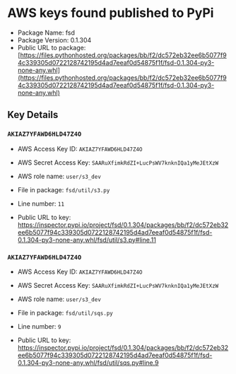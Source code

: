 # AWS keys found published to PyPi

* Package Name: fsd
* Package Version: 0.1.304
* Public URL to package: [https://files.pythonhosted.org/packages/bb/f2/dc572eb32ee6b5077f94c339305d0722128742195d4ad7eeaf0d54875f1f/fsd-0.1.304-py3-none-any.whl](https://files.pythonhosted.org/packages/bb/f2/dc572eb32ee6b5077f94c339305d0722128742195d4ad7eeaf0d54875f1f/fsd-0.1.304-py3-none-any.whl)

## Key Details

### `AKIAZ7YFAWD6HLD47Z4O`

* AWS Access Key ID: `AKIAZ7YFAWD6HLD47Z4O`
* AWS Secret Access Key: `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` 
* AWS role name: `user/s3_dev`
* File in package: `fsd/util/s3.py`
* Line number: `11`

* Public URL to key: https://inspector.pypi.io/project/fsd/0.1.304/packages/bb/f2/dc572eb32ee6b5077f94c339305d0722128742195d4ad7eeaf0d54875f1f/fsd-0.1.304-py3-none-any.whl/fsd/util/s3.py#line.11



### `AKIAZ7YFAWD6HLD47Z4O`

* AWS Access Key ID: `AKIAZ7YFAWD6HLD47Z4O`
* AWS Secret Access Key: `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` 
* AWS role name: `user/s3_dev`
* File in package: `fsd/util/sqs.py`
* Line number: `9`

* Public URL to key: https://inspector.pypi.io/project/fsd/0.1.304/packages/bb/f2/dc572eb32ee6b5077f94c339305d0722128742195d4ad7eeaf0d54875f1f/fsd-0.1.304-py3-none-any.whl/fsd/util/sqs.py#line.9


